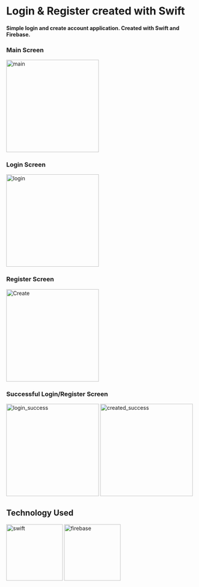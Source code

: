 # Login & Register created with Swift


#### Simple login and create account application. Created with Swift and Firebase. 


### Main Screen 

<img width="246" alt="main" src="https://user-images.githubusercontent.com/67939160/208821887-61738a8c-f1b4-49cd-8b17-a555600d4079.png">



### Login Screen 


<img width="246" alt="login" src="https://user-images.githubusercontent.com/67939160/208821995-76704fc4-97d5-40a0-a244-baf63919b1f2.png">

### Register Screen 

<img width="246" alt="Create" src="https://user-images.githubusercontent.com/67939160/208822054-131df68f-c0a2-48a6-a269-7b4667b2de10.png">

### Successful Login/Register Screen 


<img width="246" alt="login_success" src="https://user-images.githubusercontent.com/67939160/208822079-173d387b-b6eb-40fa-a1b6-29ce63bb3f19.png">

<img width="246" alt="created_success" src="https://user-images.githubusercontent.com/67939160/208822086-128d3060-6921-477b-89df-2239f036ce84.png">

## Technology Used 

<img width="150" alt="swift" src="https://user-images.githubusercontent.com/67939160/208822417-8df2ff84-db82-474d-997f-d8177c17f274.png">

<img width="150" alt="firebase" src="https://user-images.githubusercontent.com/67939160/208822624-da5884ab-33cc-4085-a6df-14ab36a5de67.png">

